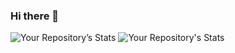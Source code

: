 ### Hi there 👋

<!--
**victorsbit/victorsbit** is a ✨ _special_ ✨ repository because its `README.md` (this file) appears on your GitHub profile.

Here are some ideas to get you started:

- 🔭 I’m currently working on ...
- 🌱 I’m currently learning ...
- 👯 I’m looking to collaborate on ...
- 🤔 I’m looking for help with ...
- 💬 Ask me about ...
- 📫 How to reach me: ...
- 😄 Pronouns: ...
- ⚡ Fun fact: ...
-->

<!--
* 🔭 Desenvolvimento Web
* 🌱 Estudante da [Trybe](https://www.betrybe.com/)
* ![Alt](/images/html.png "HTML5")
-->

![Your Repository’s Stats](https://github-readme-stats.vercel.app/api?username=victorsbit&theme=dark&show_icons=true) 
![Your Repository's Stats](https://github-readme-stats.vercel.app/api/top-langs/?username=victorsbit&theme=dark)
